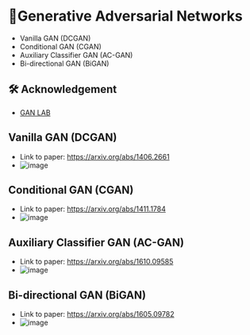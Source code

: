 
# 🚀Generative Adversarial Networks

- Vanilla GAN (DCGAN)
- Conditional GAN (CGAN)
- Auxiliary Classifier GAN (AC-GAN)
- Bi-directional GAN (BiGAN)

## 🛠 Acknowledgement

 - [GAN LAB](https://poloclub.github.io/ganlab/)


## Vanilla GAN (DCGAN)
- Link to paper: https://arxiv.org/abs/1406.2661
- ![image](https://user-images.githubusercontent.com/67474818/128603379-19028a3e-c3e0-4a1a-82b2-47acf8dae88c.png)

##  Conditional GAN (CGAN)
- Link to paper: https://arxiv.org/abs/1411.1784
- ![image](https://user-images.githubusercontent.com/67474818/128603412-7649b10c-98b9-4cec-be19-2881b83f4155.png)

## Auxiliary Classifier GAN (AC-GAN)
- Link to paper: https://arxiv.org/abs/1610.09585
- ![image](https://user-images.githubusercontent.com/67474818/128603435-c7f46044-dfb5-43ba-afc8-923624652d81.png)

## Bi-directional GAN (BiGAN)
- Link to paper: https://arxiv.org/abs/1605.09782
- ![image](https://user-images.githubusercontent.com/67474818/128603475-8af7aa86-b085-41dc-9785-97c138f4a96e.png)

